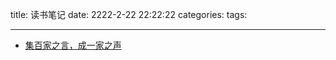 title: 读书笔记
date: 2222-2-22 22:22:22
categories: 
tags: 

---
* <a href="http://zlvip007.github.io/people/index.html" target="_blank">集百家之言，成一家之声</a>